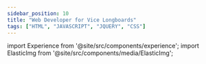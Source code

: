 ```yaml
---
sidebar_position: 10
title: "Web Developer for Vice Longboards"
tags: ["HTML", "JAVASCRIPT", "JQUERY", "CSS"]
---
```


import Experience from '@site/src/components/experience';
import ElasticImg from '@site/src/components/media/ElasticImg';

<Experience title={frontMatter.title} />

<ElasticImg
    src="ViceLongboards.webp"
    alt="ViceLongboard website screenshot"
/>
